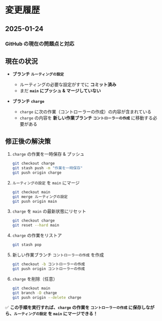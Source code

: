 # **変更履歴**

## **2025-01-24**
### **GitHub の現在の問題点と対応**

## **現在の状況**

- **ブランチ `ルーティングの設定`**
  - ルーティングの必要な設定がすでに **コミット済み**
  - まだ **`main` にプッシュ & マージしていない**

- **ブランチ `charge`**
  - `charge` に次の作業（コントローラーの作成）の内容が含まれている
  - `charge` の内容を **新しい作業ブランチ `コントローラーの作成`** に移動する必要がある

## **修正後の解決策**

1. `charge` の作業を一時保存 & プッシュ
   ```sh
   git checkout charge
   git stash push -m "作業を一時保存"
   git push origin charge
   ```

2. `ルーティングの設定` を `main` にマージ
   ```sh
   git checkout main
   git merge ルーティングの設定
   git push origin main
   ```

3. `charge` を `main` の最新状態にリセット
   ```sh
   git checkout charge
   git reset --hard main
   ```

4. `charge` の作業をリストア
   ```sh
   git stash pop
   ```

5. 新しい作業ブランチ `コントローラーの作成` を作成
   ```sh
   git checkout -b コントローラーの作成
   git push origin コントローラーの作成
   ```

6. `charge` を削除（任意）
   ```sh
   git checkout main
   git branch -D charge
   git push origin --delete charge
   ```

✅ **この手順を実行すれば、`charge` の作業を `コントローラーの作成` に保存しながら、`ルーティングの設定` を `main` にマージできる！**
